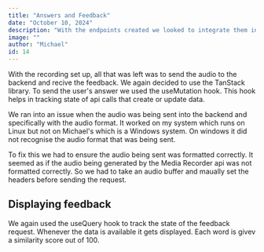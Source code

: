 ```yaml
---
title: "Answers and Feedback"
date: "October 10, 2024"
description: "With the endpoints created we looked to integrate them into the frontend."
image: ""
author: "Michael"
id: 14
---
```


With the recording set up, all that was left was to send the audio to the backend and recive the feedback. We again decided to use the TanStack library. To send the user's answer we used the useMutation hook. This hook helps in tracking state of api calls that create or update data. 

We ran into an issue when the audio was being sent into the backend and specifically with the audio format. It worked on my system which runs on Linux but not on Michael's which is a Windows system. On windows it did not recognise the audio format that was being sent.

To fix this we had to ensure the audio being sent was formatted correctly. It seemed as if the audio being generated by the Media Recorder api was not formatted correctly. So we had to take an audio buffer and maually set the headers before sending the request. 

## Displaying feedback

We again used the useQuery hook to track the state of the feedback request. Whenever the data is available it gets displayed. Each word is givev a similarity score out of 100.
